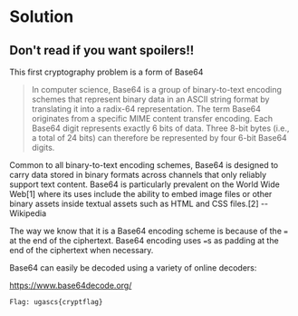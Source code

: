 # Solution
## Don't read if you want spoilers!!

This first cryptography problem is a form of Base64

> In computer science, Base64 is a group of binary-to-text encoding schemes that represent binary data in an ASCII string format by translating it into a radix-64 representation. The term Base64 originates from a specific MIME content transfer encoding. Each Base64 digit represents exactly 6 bits of data. Three 8-bit bytes (i.e., a total of 24 bits) can therefore be represented by four 6-bit Base64 digits.

Common to all binary-to-text encoding schemes, Base64 is designed to carry data stored in binary formats across channels that only reliably support text content. Base64 is particularly prevalent on the World Wide Web[1] where its uses include the ability to embed image files or other binary assets inside textual assets such as HTML and CSS files.[2] -- Wikipedia


The way we know that it is a Base64 encoding scheme is because of the `=` at the end of the ciphertext. Base64 encoding uses `=`s as padding at the end of the ciphertext when necessary.

Base64 can easily be decoded using a variety of online decoders:

https://www.base64decode.org/

`Flag: ugascs{cryptflag}`